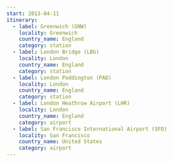 ```yaml
---
start: 2013-04-11
itinerary:
  - label: Greenwich (GNW)
    locality: Greenwich
    country_name: England
    category: station
  - label: London Bridge (LBG)
    locality: London
    country_name: England
    category: station
  - label: London Paddington (PAD)
    locality: London
    country_name: England
    category: station
  - label: London Heathrow Airport (LHR)
    locality: London
    country_name: England
    category: airport
  - label: San Francisco International Airport (SFO)
    locality: San Francisco
    country_name: United States
    category: airport
---
```

